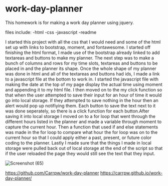 # work-day-planner

This homework is for making a work day planner using jquery.

files include:
-html
-css
-javascript
-readme

I started this project with all the css that I would need and some of the html set up with links to bootstrap, moment, and fontawesome.
I started off finishing the html format, I made use of the bootstrap already linked to add textareas and buttons to make my planner. The next step was to make a bunch of columns and rows for my time slots, textareas and buttons to be placed in and the planner its shape. Once the whole shape of my planner was done in html and all of the textareas and buttons had ids, I made a link to a javascript file at the bottom to work in.
I started the javascript file with making the date at the top of my page display the actual time using moment and appending it to my html file. I then moved on to the my click function so that when the user attempted to save their input for an hour of time it would go into local storage. If they attempted to save nothing in the hour then an alert would pop up notifiying them. Each button to save the text next to it was done seperately, so there is a click function for each button.After saving it into local storage I moved on to a for loop that went through the different hours listed in the planner and made a variable through moment to capture the current hour. Then a function that used if and else statements was made in the for loop to compare what hour the for loop was on to the current hour so that I could apply either a past, present, or future color coding to the planner. Lastly I made sure that the things I made in local storage were pulled back out of local storage at the end of the script so that if the user reloaded the page they would still see the text that they input. 


![Screenshot (65)](https://user-images.githubusercontent.com/73077219/98881277-9d046e00-2457-11eb-9de7-4b3f8d4775d6.png)

https://github.com/Carrpw/work-day-planner
https://carrpw.github.io/work-day-planner/